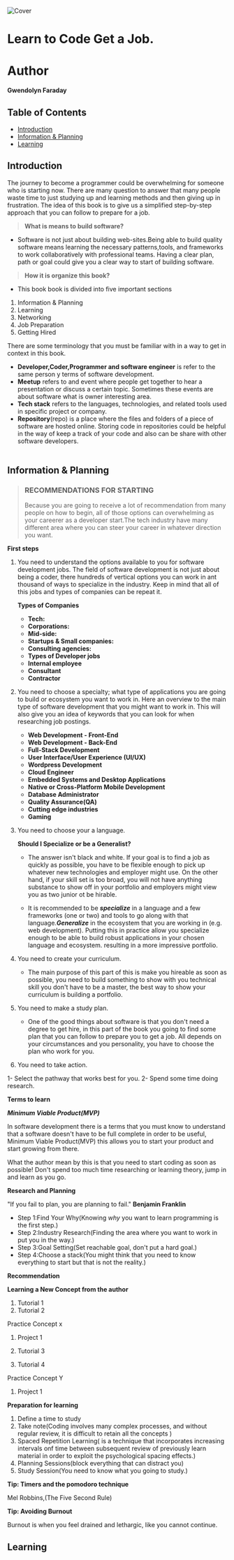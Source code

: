 ![Cover](./assets/cover.jpg)

# Learn to Code Get a Job.

# Author

**Gwendolyn Faraday**

## Table of Contents

  - [Introduction](#introduction)
  - [Information & Planning](#Information-&-Planning)
  - [Learning](#Learning)

## Introduction

The journey to become a programmer could be overwhelming for someone who is starting now. There are many question to answer that many people waste time to just studying up and learning methods and then giving up in frustration. The idea of this book is to give us a simplified step-by-step approach that you can follow to prepare for a job.

> **What is means to build software?**

- Software is not just about building web-sites.Being able to build quality software means learning the necessary patterns,tools, and frameworks to work collaboratively with professional teams. Having a clear plan, path or goal could give you a clear way to start of building software.

> **How it is organize this book?**

- This book book is divided into five important sections

1. Information & Planning
2. Learning
3. Networking
4. Job Preparation
5. Getting Hired

There are some terminology that you must be familiar with in a way to get in context in this book.

- **Developer,Coder,Programmer and software engineer** is refer to the same person y terms of software development.
- **Meetup** refers to and event where people get together to hear a presentation or discuss a certain topic. Sometimes these events are about software what is owner interesting area.
- **Tech stack** refers to the languages, technologies, and related tools used in specific project or company.
- **Repository**(repo) is a place where the files and folders of a piece of software are hosted online. Storing code in repositories could be helpful in the way of keep a track of your code and also can be share with other software developers.<br><br>

## Information & Planning

> ### **RECOMMENDATIONS FOR STARTING**
>
> Because you are going to receive a lot of recommendation from many people on how to begin, all of those options can overwhelming as your careerer as a developer start.The tech industry have many different area where you can steer your career in whatever direction you want.

**First steps**

1. You need to understand the options available to you for software development jobs.
   The field of software development is not just about being a coder, there hundreds of vertical options you can work in ant thousand of ways to specialize in the industry. Keep in mind that all of this jobs and types of companies can be repeat it.

   **Types of Companies**

   - **Tech:**
   - **Corporations:**
   - **Mid-side:**
   - **Startups & Small companies:**
   - **Consulting agencies:**
   - **Types of Developer jobs**
   - **Internal employee**
   - **Consultant**
   - **Contractor**

2. You need to choose a specialty; what type of applications you are going to build or ecosystem you want to work in.
   Here an overview to the main type of software development that you might want to work in. This will also give you an idea of keywords that you can look for when researching job postings.
   - **Web Development - Front-End**
   - **Web Development - Back-End**
   - **Full-Stack Development**
   - **User Interface/User Experience (UI/UX)**
   - **Wordpress Development**
   - **Cloud Engineer**
   - **Embedded Systems and Desktop Applications**
   - **Native or Cross-Platform Mobile Development**
   - **Database Administrator**
   - **Quality Assurance(QA)**
   - **Cutting edge industries**
   - **Gaming**
3. You need to choose your a language.

   **Should I Specialize or be a Generalist?**

   - The answer isn't black and white. If your goal is to find a job as quickly as possible, you have to be flexible enough to pick up whatever new technologies and employer might use. On the other hand, if your skill set is too broad, you will not have anything substance to show off in your portfolio and employers might view you as two junior ot be hirable.

   - It is recommended to be **_specialize_** in a language and a few frameworks (one or two) and tools to go along with that language.**_Generalize_** in the ecosystem that you are working in (e.g. web development). Putting this in practice allow you specialize enough to be able to build robust applications in your chosen language and ecosystem. resulting in a more impressive portfolio.

4. You need to create your curriculum.

   - The main purpose of this part of this is make you hireable as soon as possible, you need to build something to show with you technical skill you don't have to be a master, the best way to show your curriculum is building a portfolio.

5. You need to make a study plan.

   - One of the good things about software is that you don't need a degree to get hire, in this part of the book you going to find some plan that you can follow to prepare you to get a job. All depends on your circumstances and you personality, you have to choose the plan who work for you.

6. You need to take action.

1- Select the pathway that works best for you.
2- Spend some time doing research.

**Terms to learn**

**_Minimum Viable Product(MVP)_**

In software development there is a terms that you must know to understand that a software doesn't have to be full complete in order to be useful, Minimum Viable Product(MVP) this allows you to start your product and start growing from there.

What the author mean by this is that you need to start coding as soon as possible! Don't spend too much time researching or learning theory, jump in and learn as you go.

**Research and Planning**

"If you fail to plan, you are planning to fail." **Benjamin Franklin**

- Step 1:Find Your Why(Knowing _why_ you want to learn programming is the first step.)
- Step 2:Industry Research(Finding the area where you want to work in put you in the way.)
- Step 3:Goal Setting(Set reachable goal, don't put a hard goal.)
- Step 4:Choose a stack(You might think that you need to know everything to start but that is not the reality.)

**Recommendation**

**Learning a New Concept from the author**

1. Tutorial 1
2. Tutorial 2

Practice Concept x

1. Project 1

1. Tutorial 3
1. Tutorial 4

Practice Concept Y

1. Project 1

**Preparation for learning**

1. Define a time to study
2. Take note(Coding involves many complex processes, and without regular review, it is difficult to retain all the concepts )
3. Spaced Repetition Learning( is a technique that incorporates increasing intervals onf time between subsequent review of previously learn material in order to exploit the psychological spacing effects.)
4. Planning Sessions(block everything that can distract you)
5. Study Session(You need to know what you going to study.)

**Tip: Timers and the pomodoro technique**

Mel Robbins,(The Five Second Rule)

**Tip: Avoiding Burnout**

Burnout is when you feel drained and lethargic, like you cannot continue.

## Learning
